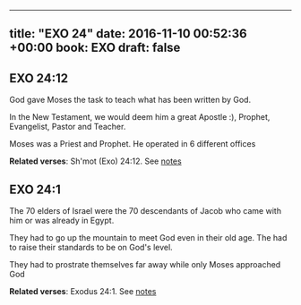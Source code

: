 
---
title: "EXO 24"
date: 2016-11-10 00:52:36 +00:00
book: EXO
draft: false
---

## EXO 24:12

God gave Moses the task to teach what has been written by God.

In the New Testament, we would deem him a great Apostle :), Prophet, Evangelist, Pastor and Teacher.

Moses was a Priest and Prophet. He operated in 6 different offices

**Related verses**: Sh'mot (Exo) 24:12. See [notes](https://my.bible.com/notes/2500502751374205920)


## EXO 24:1

The 70 elders of Israel were the 70 descendants of Jacob who came with him or was already in Egypt.

They had to go up the mountain to meet God even in their old age. The had to raise their standards to be on God's level.

They had to prostrate themselves far away while only Moses approached God

**Related verses**: Exodus 24:1. See [notes](https://my.bible.com/notes/2468073736365663203)

